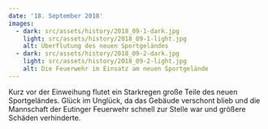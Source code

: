 ```yaml
---
date: '18. September 2018'
images:
  - dark: src/assets/history/2018_09-1-dark.jpg
    light: src/assets/history/2018_09-1-light.jpg
    alt: Überflutung des neuen Sportgeländes
  - dark: src/assets/history/2018_09-2-dark.jpg
    light: src/assets/history/2018_09-2-light.jpg
    alt: Die Feuerwehr im Einsatz am neuen Sportgelände
---
```


Kurz vor der Einweihung flutet ein Starkregen große Teile des neuen Sportgeländes. Glück im Unglück, da das Gebäude verschont blieb und die Mannschaft der Eutinger Feuerwehr schnell zur Stelle war und größere Schäden verhinderte.
